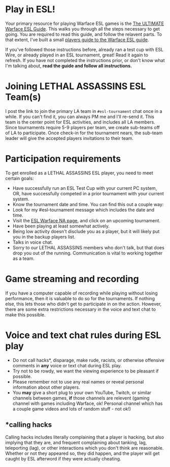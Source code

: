 # Play in ESL!
Your primary resource for playing Warface ESL games is the [The ULTIMATE Warface ESL Guide](https://www.warface.com/forum/viewtopic.php?f=18&t=20644). This walks you through all the steps necessary to get going. You are required to read this guide, and follow the relavent parts. To that extent, I've built a small [players guide to the Warface ESL guide](https://github.com/bluesaberist/lethal-assassins-rules-guides/blob/master/esl-guide.md).

If you've followed those instructions before, already ran a test cup with ESL Wire, or already played in an ESL tournament, great! Read it again to refresh. If you have not completed the instructions prior, or don't know what I'm talking about, **read the guide and follow all instructions.**

# Joining LETHAL ASSASSINS ESL Team(s)
I post the link to join the primary LA team in `#esl-tournament` chat once in a while. If you can't find it, you can always PM me and I'll re-send it. This team is the center point for ESL activities, and includes all LA members. Since tournaments require 5-9 players per team, we create sub-teams off of LA to participate. Once check-in for the tournament nears, the sub-team leader will give the accepted players invitations to their team.

# Participation requirements
To get enrolled as a LETHAL ASSASSINS ESL player, you need to meet certain goals:
- Have successfully run an ESL Test Cup with your current PC system, OR, have successfully competed in a prior tournament with your current system.
- Know the tournament date and time. You can find this out a couple way:
 - Look for my #esl-tournament message which includes the date and time.
 - Visit the [ESL Warface NA page](https://play.eslgaming.com/warface/north-america/), and click on an upcoming tournament.
- Have been playing at least somewhat actively.
 - Being low activity doesn't disclude you as a player, but it will likely put you in the backup players list.
- Talks in voice chat.
 - Sorry to our LETHAL ASSASSINS members who don't talk, but that does drop you out of the running. Communication is vital to working together as a team.

# Game streaming and recording
If you have a computer capable of recording while playing without losing performance, then it is valuable to do so for the tournaments. If nothing else, this lets those who didn't get to participate in on the action. However, there are some extra restrictions necessary in the voice and text chat to make this possible.

# Voice and text chat rules during ESL play
- Do not call hacks\*, disparage, make rude, racists, or otherwise offensive comments in **any** voice or text chat during ESL play.
- Try not to be rowdy, we want the viewing experience to be pleasant if possible.
- Please remember not to use any real names or reveal personal information about other players.
- You **may** give a short plug to your own YouTube, Twitch, or similar channels between games, **if** those channels are relevent (gaming channel with games including Warface, ok! Personal channel which has a couple game videos and lots of random stuff - not ok!)

## \*calling hacks
Calling hacks includes literally complaining that a player is hacking, but also implying that they are, and frequent complaining about tanking, lag, teleporting (lag), or other interactions which you don't think are reasonable. Whether or not they appeared so, they did happen, and the player will get caught by ESL afterword if they were actually cheating.

